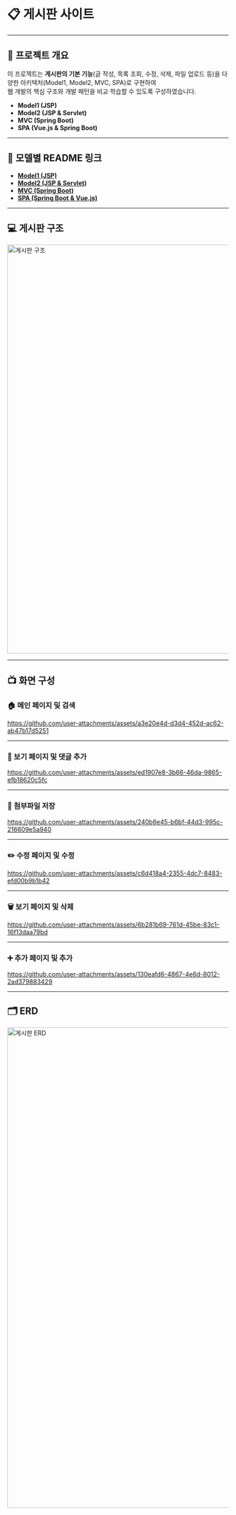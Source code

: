 # 📋 게시판 사이트

---

## 📝 프로젝트 개요

이 프로젝트는 **게시판의 기본 기능**(글 작성, 목록 조회, 수정, 삭제, 파일 업로드 등)을 다양한 아키텍처(Model1, Model2, MVC, SPA)로 구현하여  
웹 개발의 핵심 구조와 개발 패턴을 비교·학습할 수 있도록 구성하였습니다.

- **Model1 (JSP)**  
- **Model2 (JSP & Servlet)**  
- **MVC (Spring Boot)**  
- **SPA (Vue.js & Spring Boot)**  

---

## 🔗 모델별 README 링크

- [**Model1 (JSP)**](https://github.com/rooluDev/board-study/tree/main/study-model1)
- [**Model2 (JSP & Servlet)**](https://github.com/rooluDev/board-study/tree/main/study-model2)
- [**MVC (Spring Boot)**](https://github.com/rooluDev/board-study/tree/main/study-mvc)
- [**SPA (Spring Boot & Vue.js)**](https://github.com/rooluDev/board-study/tree/main/study-spa)

---

## 💻 게시판 구조

<img width="932" alt="게시판 구조" src="https://github.com/user-attachments/assets/32fe2c6f-d1a2-45ba-a5a2-fd3866853edb" />

---

## 📺 화면 구성

### 🏠 메인 페이지 및 검색

https://github.com/user-attachments/assets/a3e20e4d-d3d4-452d-ac62-ab47b17d5251

---

### 💬 보기 페이지 및 댓글 추가

https://github.com/user-attachments/assets/ed1907e8-3b66-46da-9865-efb18620c5fc

---

### 📂 첨부파일 저장

https://github.com/user-attachments/assets/240b6e45-b6bf-44d3-995c-216609e5a940

---

### ✏️ 수정 페이지 및 수정

https://github.com/user-attachments/assets/c6d418a4-2355-4dc7-8483-efd00b9b1b42

---

### 🗑️ 보기 페이지 및 삭제

https://github.com/user-attachments/assets/6b281b69-761d-45be-83c1-16f13daa79bd

---

### ➕ 추가 페이지 및 추가

https://github.com/user-attachments/assets/130eafd6-4867-4e6d-8012-2ad379883429

---

## 🗂 ERD

<img width="1095" alt="게시판 ERD" src="https://github.com/user-attachments/assets/572bca14-00b4-4924-9987-c360ad299f5b" />
